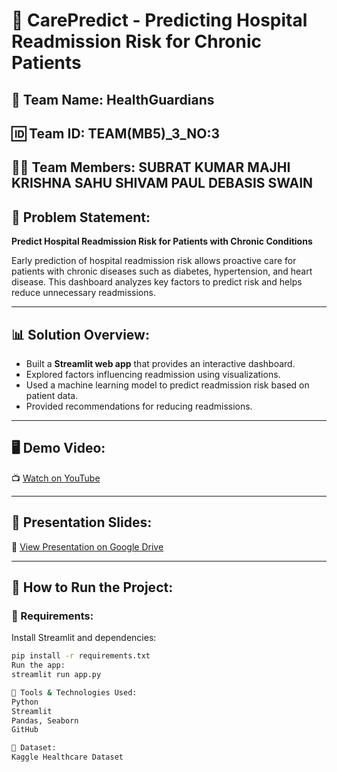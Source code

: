 # 🏥 CarePredict - Predicting Hospital Readmission Risk for Chronic Patients

## 👥 Team Name: HealthGuardians
## 🆔 Team ID: TEAM(MB5)_3_NO:3

👨‍⚕️ Team Members:
SUBRAT KUMAR MAJHI
KRISHNA SAHU
SHIVAM PAUL
DEBASIS SWAIN
---

## 📌 Problem Statement:
**Predict Hospital Readmission Risk for Patients with Chronic Conditions**

Early prediction of hospital readmission risk allows proactive care for patients with chronic diseases such as diabetes, hypertension, and heart disease. This dashboard analyzes key factors to predict risk and helps reduce unnecessary readmissions.

---

## 📊 Solution Overview:
- Built a **Streamlit web app** that provides an interactive dashboard.
- Explored factors influencing readmission using visualizations.
- Used a machine learning model to predict readmission risk based on patient data.
- Provided recommendations for reducing readmissions.

---

## 🖥️ Demo Video:
📺 [Watch on YouTube](https://youtu.be/28DiDfUrq1M?si=y3TXcLjxCNHli_qo)

---

## 🧾 Presentation Slides:
📂 [View Presentation on Google Drive](https://docs.google.com/presentation/d/1DYx0eVwsUGe_3Z0RJ6WtomwFEZQ0Dwdz/edit?usp=sharing&ouid=104915147483863183103&rtpof=true&sd=true)

---

## 🚀 How to Run the Project:

### 🔧 Requirements:
Install Streamlit and dependencies:
```bash
pip install -r requirements.txt
Run the app:
streamlit run app.py

🧰 Tools & Technologies Used:
Python
Streamlit
Pandas, Seaborn
GitHub

📁 Dataset:
Kaggle Healthcare Dataset

